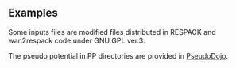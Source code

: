 
## Examples

Some inputs files are modified files distributed in RESPACK and wan2respack code under GNU GPL ver.3.

The pseudo potential in PP directories are provided in [PseudoDojo].

[PseudoDojo]: https://www.pseudo-dojo.org
